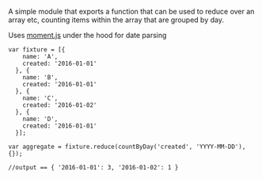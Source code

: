 A simple module that exports a function that can be used to reduce over an array etc, counting items within the array that are grouped by day.

Uses [moment.js](http://momentjs.com/) under the hood for date parsing

    var fixture = [{
        name: 'A',
        created: '2016-01-01'
      }, {
        name: 'B',
        created: '2016-01-01'
      }, {
        name: 'C',
        created: '2016-01-02'
      }, {
        name: 'D',
        created: '2016-01-01'
      }];

    var aggregate = fixture.reduce(countByDay('created', 'YYYY-MM-DD'), {});

    //output == { '2016-01-01': 3, '2016-01-02': 1 }
